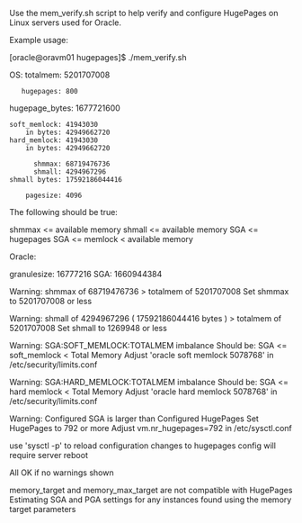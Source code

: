 
Use the mem_verify.sh script to help verify and configure HugePages on Linux servers used for Oracle.


Example usage:

[oracle@oravm01 hugepages]$ ./mem_verify.sh


OS:
        totalmem: 5201707008

       hugepages: 800
  hugepage_bytes: 1677721600

    soft_memlock: 41943030
        in bytes: 42949662720
    hard_memlock: 41943030
        in bytes: 42949662720

          shmmax: 68719476736
          shmall: 4294967296
    shmall bytes: 17592186044416

        pagesize: 4096

The following should be true:

shmmax <= available memory
shmall <= available memory
SGA    <= hugepages
SGA <= memlock < available memory

Oracle:

  granulesize: 16777216
          SGA: 1660944384

Warning: shmmax of 68719476736  > totalmem of 5201707008
   Set shmmax to 5201707008 or less

Warning: shmall of 4294967296 ( 17592186044416 bytes )  > totalmem of 5201707008
   Set shmall to 1269948 or less

Warning: SGA:SOFT_MEMLOCK:TOTALMEM imbalance
  Should be: SGA <= soft_memlock < Total Memory
  Adjust 'oracle soft memlock 5078768' in /etc/security/limits.conf

Warning: SGA:HARD_MEMLOCK:TOTALMEM imbalance
  Should be: SGA <= hard memlock < Total Memory
  Adjust 'oracle hard memlock 5078768' in /etc/security/limits.conf

Warning: Configured SGA is larger than Configured HugePages
  Set HugePages to 792 or more
  Adjust vm.nr_hugepages=792 in /etc/sysctl.conf


use 'sysctl -p' to reload configuration
changes to hugepages config will require server reboot


All OK if no warnings shown

memory_target and memory_max_target are not compatible with HugePages
Estimating SGA and PGA settings for any instances found using the memory target parameters


